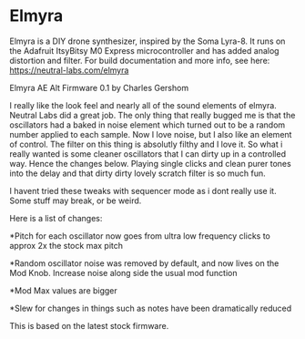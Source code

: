# Elmyra

Elmyra is a DIY drone synthesizer, inspired by the Soma Lyra-8. It runs on the Adafruit ItsyBitsy M0 Express microcontroller and has added analog distortion and filter. For build documentation and more info, see here: https://neutral-labs.com/elmyra

Elmyra AE Alt Firmware 0.1 by Charles Gershom

 I really like the look feel and nearly all of the sound elements of elmyra. Neutral Labs did a great job. 
 The only thing that really bugged me is that the oscillators had a baked in noise element which turned out 
 to be a random number applied to each sample. Now I love noise, but I also like an element of control. The filter 
 on this thing is absolutly filthy and I love it. So what i really wanted is some cleaner oscillators that I can 
 dirty up in a controlled way. Hence the changes below. Playing single clicks and clean purer tones into the delay and 
 that dirty dirty lovely scratch filter is so much fun. 

 I havent tried these tweaks with sequencer mode as i dont really use it. Some stuff may break, or be weird. 

 Here is a list of changes:
 
*Pitch for each oscillator now goes from ultra low frequency clicks to approx 2x the stock max pitch

*Random oscillator noise was removed by default, and now lives on the Mod Knob. Increase noise along side the usual mod function

*Mod Max values are bigger

*Slew for changes in things such as notes have been dramatically reduced

This is based on the latest stock firmware. 

